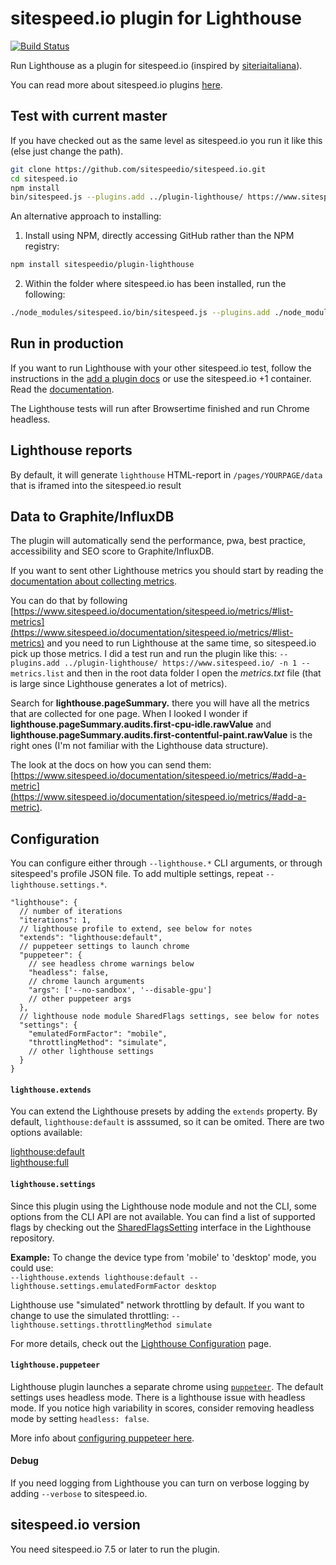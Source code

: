 # sitespeed.io plugin for Lighthouse
[![Build Status](https://travis-ci.org/sitespeedio/plugin-lighthouse.svg?branch=master)](https://travis-ci.org/sitespeedio/plugin-lighthouse)

Run Lighthouse as a plugin for sitespeed.io (inspired by [siteriaitaliana](https://github.com/siteriaitaliana/plugin-lighthouse)).

You can read more about sitespeed.io plugins [here](https://www.sitespeed.io/documentation/sitespeed.io/plugins/).

## Test with current master

If you have checked out as the same level as sitespeed.io you run it like this (else just change the path).

```bash
git clone https://github.com/sitespeedio/sitespeed.io.git
cd sitespeed.io
npm install
bin/sitespeed.js --plugins.add ../plugin-lighthouse/ https://www.sitespeed.io/ -n 1
```

An alternative approach to installing:

1) Install using NPM, directly accessing GitHub rather than the NPM registry:
```bash
npm install sitespeedio/plugin-lighthouse
```
2) Within the folder where sitespeed.io has been installed, run the following:

```bash
./node_modules/sitespeed.io/bin/sitespeed.js --plugins.add ./node_modules/@sitespeed.io/plugin-lighthouse/ https://www.sitespeed.io/ -n 1
```


## Run in production
If you want to run Lighthouse with your other sitespeed.io test, follow the instructions in the [add a plugin docs](https://www.sitespeed.io/documentation/sitespeed.io/plugins/#add-a-plugin) or use the sitespeed.io +1 container. Read the [documentation](https://www.sitespeed.io/documentation/sitespeed.io/lighthouse/).

The Lighthouse tests will run after Browsertime finished and run Chrome headless.

## Lighthouse reports
By default, it will generate `lighthouse` HTML-report in `/pages/YOURPAGE/data` that is iframed into the sitespeed.io result

## Data to Graphite/InfluxDB
The plugin will automatically send the performance, pwa, best practice, accessibility and SEO score to Graphite/InfluxDB. 

If you want to sent other Lighthouse metrics you should start by reading the [documentation about collecting metrics](https://www.sitespeed.io/documentation/sitespeed.io/metrics/).

You can do that by following [https://www.sitespeed.io/documentation/sitespeed.io/metrics/#list-metrics](https://www.sitespeed.io/documentation/sitespeed.io/metrics/#list-metrics) and you need to run Lighthouse at the same time, so sitespeed.io pick up those metrics.
I did a test run and run the plugin like this:
```--plugins.add ../plugin-lighthouse/ https://www.sitespeed.io/ -n 1 --metrics.list```
and then in the root data folder I open the *metrics.txt* file (that is large since Lighthouse generates a lot of metrics).

Search for **lighthouse.pageSummary.** there you will have all the metrics that are collected for one page. When I looked I wonder if **lighthouse.pageSummary.audits.first-cpu-idle.rawValue** and **lighthouse.pageSummary.audits.first-contentful-paint.rawValue** is the right ones (I'm not familiar with the Lighthouse data structure).

The look at the docs on how you can send them: [https://www.sitespeed.io/documentation/sitespeed.io/metrics/#add-a-metric](https://www.sitespeed.io/documentation/sitespeed.io/metrics/#add-a-metric).

## Configuration

You can configure either through `--lighthouse.*` CLI arguments, or through sitespeed's profile JSON file. To add multiple settings, repeat `--lighthouse.settings.*`.

```
"lighthouse": {
  // number of iterations
  "iterations": 1,
  // lighthouse profile to extend, see below for notes
  "extends": "lighthouse:default",
  // puppeteer settings to launch chrome
  "puppeteer": {
    // see headless chrome warnings below
    "headless": false,
    // chrome launch arguments
    "args": ['--no-sandbox', '--disable-gpu']
    // other puppeteer args
  },
  // lighthouse node module SharedFlags settings, see below for notes
  "settings": {
    "emulatedFormFactor": "mobile",
    "throttlingMethod": "simulate",
    // other lighthouse settings
  }
}
```

#### `lighthouse.extends`

You can extend the Lighthouse presets by adding the `extends` property. By default, `lighthouse:default` is asssumed, so it can be omited. There are two options available:

[lighthouse:default](https://github.com/GoogleChrome/lighthouse/blob/master/lighthouse-core/config/default-config.js)\
[lighthouse:full](https://github.com/GoogleChrome/lighthouse/blob/master/lighthouse-core/config/full-config.js)

#### `lighthouse.settings`

Since this plugin using the Lighthouse node module and not the CLI, some options from the CLI API are not available. You can find a list of supported flags by checking out the [SharedFlagsSetting](https://github.com/GoogleChrome/lighthouse/blob/41bc409deddb44dd607d2606b7e57e1d239641a7/types/externs.d.ts) interface in the Lighthouse repository.

**Example:** To change the device type from 'mobile' to 'desktop' mode, you could use:\
`--lighthouse.extends lighthouse:default --lighthouse.settings.emulatedFormFactor desktop`

Lighthouse use "simulated" network throttling by default. If you want to change to use the simulated throttling: `--lighthouse.settings.throttlingMethod simulate`

For more details, check out the [Lighthouse Configuration](https://github.com/GoogleChrome/lighthouse/blob/master/docs/configuration.md) page.

#### `lighthouse.puppeteer`

Lighthouse plugin launches a separate chrome using [`puppeteer`](https://github.com/puppeteer/puppeteer). The default settings uses headless mode. There is a lighthouse issue with headless mode. If you notice high variability in scores, consider removing headless mode by setting `headless: false`.

More info about [configuring puppeteer here](https://github.com/puppeteer/puppeteer#default-runtime-settings).

#### Debug

If you need logging from Lighthouse you can turn on verbose logging by adding `--verbose` to sitespeed.io.

## sitespeed.io version

You need sitespeed.io 7.5 or later to run the plugin.
